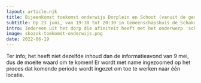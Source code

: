 ```yaml
---
layout: article.njk
title: Bijeenkomst toekomst onderwijs Dorplein en Schoot (vanuit de gemeente en Skozok)
subtitle: Op 23 juni, van 19:30 tot 20:30 in Gemeenschapshuis de Schakel
intro: Iedereen uit het dorp die afiniteit heeft met het onderwerp 'school' is uitgenodigd om naar deze informatieavond te komen.
image: skozok-toekomst-onderwijs.png
date: 2022-06-19
---
```


Ter info; het heeft niet dezelfde inhoud dan de informatieavond van 9 mei, dus de moeite waard om te komen!
Er wordt met name ingezoomed op het proces dat komende periode wordt ingezet om toe te werken naar één locatie.

